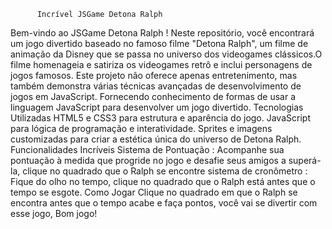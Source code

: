           Incrível JSGame Detona Ralph

Bem-vindo ao JSGame Detona Ralph ! Neste repositório, você encontrará um jogo divertido baseado no famoso filme "Detona Ralph", um filme de animação da Disney que se passa no universo dos videogames clássicos.O filme homenageia e satiriza os videogames retrô e inclui personagens de jogos famosos. Este projeto não oferece apenas entretenimento, mas também demonstra várias técnicas avançadas de desenvolvimento de jogos em JavaScript. Fornecendo conhecimento de formas de usar a linguagem JavaScript para desenvolver um jogo divertido. 
Tecnologias Utilizadas
HTML5 e CSS3 para estrutura e aparência do jogo.
JavaScript para lógica de programação e interatividade.
Sprites e imagens customizadas para criar a estética única do universo de Detona Ralph.
Funcionalidades Incríveis
Sistema de Pontuação : Acompanhe sua pontuação à medida que progride no jogo e desafie seus amigos a superá-la, clique no quadrado que o Ralph se encontre
sistema de cronômetro : Fique do olho no tempo, clique no quadrado que o Ralph está antes que o tempo se esgote. 
Como Jogar
 Clique no quadrado em que o Ralph se encontra antes que o tempo acabe e faça pontos, você vai se divertir com esse jogo, Bom jogo!



